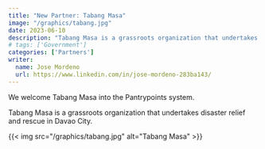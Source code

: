 ```yaml
---
title: "New Partner: Tabang Masa"
image: "/graphics/tabang.jpg"
date: 2023-06-10
description: "Tabang Masa is a grassroots organization that undertakes disaster relief and rescue"
# tags: ['Government']
categories: ['Partners']
writer:
  name: Jose Mordeno
  url: https://www.linkedin.com/in/jose-mordeno-283ba143/
---
```



We welcome Tabang Masa into the Pantrypoints system. 

Tabang Masa is a grassroots organization that undertakes disaster relief and rescue in Davao City.


{{< img src="/graphics/tabang.jpg" alt="Tabang Masa" >}}

